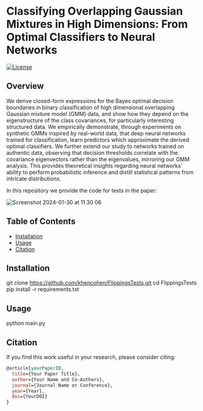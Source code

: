 # Classifying Overlapping Gaussian Mixtures in High Dimensions: From Optimal Classifiers to Neural Networks

[![License](https://img.shields.io/badge/license-MIT-blue.svg)](LICENSE)

## Overview

We derive closed-form expressions for the Bayes optimal decision boundaries in binary classification of high dimensional overlapping Gaussian mixture model (GMM) data, and show how they depend on the eigenstructure of the class covariances, for particularly interesting structured data.
We empirically demonstrate, through experiments on synthetic GMMs inspired by real-world data, that deep neural networks trained for classification, learn predictors which approximate the derived optimal classifiers. 
We further extend our study to networks trained on authentic data, observing that decision thresholds correlate with the covariance eigenvectors rather than the eigenvalues, mirroring our GMM analysis. This provides theoretical insights regarding neural networks' ability to perform probabilistic inference and distill statistical patterns from intricate distributions.

In this repository we provide the code for tests in the paper:

![Screenshot 2024-01-30 at 11 30 06](https://github.com/khencohen/GaussianFlippings/assets/52878011/7f59b9df-feb5-4983-9e28-cabda41e36aa)



## Table of Contents

- [Installation](#installation)
- [Usage](#usage)
- [Citation](#citation)


## Installation
git clone https://github.com/khencohen/FlippingsTests.git
cd FlippingsTests
pip install -r requirements.txt



## Usage
python main.py



## Citation

If you find this work useful in your research, please consider citing:

```bibtex
@article{yourPaperID,
  title={Your Paper Title},
  author={Your Name and Co-Authors},
  journal={Journal Name or Conference},
  year={Year},
  doi={YourDOI}
}
